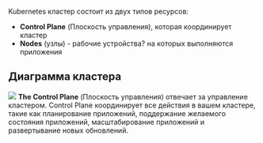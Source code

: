 Kubernetes кластер состоит из двух типов ресурсов:
- **Control Plane** (Плоскость управления), которая координирует кластер
- **Nodes** (узлы) - рабочие устройства? на которых выполняются приложения
## Диаграмма кластера
![](Pasted%20image%2020230614193549.png)
**The Control Plane** (Плоскость управления) отвечает за управление кластером. Control Plane координирует все действия в вашем кластере, такие как планирование приложений, поддержание желаемого состояния приложений, масштабирование приложений и развертывание новых обновлений.

